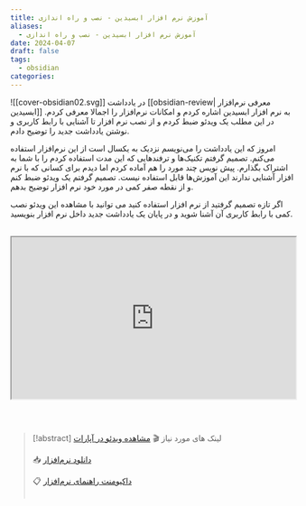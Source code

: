 ```yaml
---
title: آموزش نرم افزار ابسیدین - نصب و راه اندازی
aliases:
  - آموزش نرم افزار ابسیدین - نصب و راه اندازی
date: 2024-04-07
draft: false
tags:
  - obsidian
categories:
---
```

![[cover-obsidian02.svg]]
در یادداشت [[obsidian-review| معرفی نرم‌افزار ابسیدین]] به نرم افزار ابسیدین اشاره کردم و امکانات نرم‌افزار را اجمالا معرفی کردم. در این مطلب یک ویدئو ضبط کردم و از نصب نرم افزار تا آشنایی با رابط کاربری و نوشتن یادداشت جدید را توضیح دادم.

امروز که این یادداشت را می‌نویسم نزدیک به یکسال است از این نرم‌افزار استفاده می‌کنم. تصمیم گرفتم تکنیک‌ها و ترفندهایی که این مدت استفاده کردم را با شما به اشتراک بگذارم. پیش نویس چند مورد را هم آماده کردم اما دیدم برای کسانی که با نرم افزار آشنایی ندارند این آموزش‌ها قابل استفاده نیست. تصمیم گرفتم یک ویدئو ضبط کنم و از نقطه صفر کمی در مورد خود نرم افزار توضیح بدهم.

اگر تازه تصمیم گرفتید از نرم افزار استفاده کنید می توانید با مشاهده این ویدئو نصب کمی با رابط کاربری آن آشنا شوید و در پایان یک یادداشت جدید داخل نرم افزار بنویسید.
<br/> <br/>

<style>.h_iframe-aparat_embed_frame{position:relative;}.h_iframe-aparat_embed_frame .ratio{display:block;width:100%;height:auto;}.h_iframe-aparat_embed_frame iframe{position:absolute;top:0;left:0;width:100%;height:100%;}</style><div class="h_iframe-aparat_embed_frame"><span style="display: block;padding-top: 57%"></span><iframe src="https://www.aparat.com/video/video/embed/videohash/b36w7z1/vt/frame"  allowFullScreen="true" webkitallowfullscreen="true" mozallowfullscreen="true"></iframe></div>

<br/> <br/>
> [!abstract] لینک های مورد نیاز 
> 🎬 [مشاهده ویدئو در آپارات](https://www.aparat.com/v/LJuMz)
> 
> 📥 [دانلود نرم‌افزار ](https://obsidian.md/download)
> 
> 📋 [داکیومنت راهنمای نرم‌افزار](https://help.obsidian.md/)
> <br/>‌
